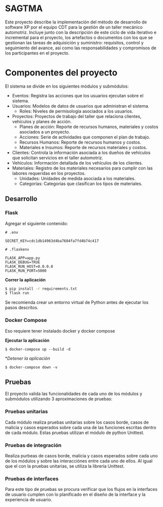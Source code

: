 # SAGTMA

Este proyecto describe la implementación del método de desarrollo de software XP por el equipo CDT para la gestión de un taller mecánico automotriz. Incluye junto con la descripción de este ciclo de vida iterativo e incremental para el proyecto, los artefactos o documentos con los que se gestionan las tareas de adquisición y suministro: requisitos, control y seguimiento del avance, así como las responsabilidades y compromisos de los participantes en el proyecto.

# Componentes del proyecto

El sistema se divide en los siguientes módulos y submódulos:

* Eventos: Registra las acciones que los usuarios ejecutan sobre el sistema.
* Usuarios: Modelos de datos de usuarios que administran el sistema.
  * Roles: Niveles de permisología asociados a los usuarios.
* Proyectos: Proyectos de trabajo del taller que relaciona clientes, vehículos y planes de acción.
  * Planes de acción: Reporte de recursos humanos, materiales y costos asociados a un proyecto.
  * Acciones: Serie de actividades que componen el plan de trabajo.
  * Recursos Humanos: Reporte de recursos humanos y costos.
  * Materiales e Insumos: Reporte de recursos materiales y costos.
* Clientes: Controla la información asociada a los dueños de vehículos que solicitan servicios en el taller automotriz.
* Vehículos: Información detallada de los vehículos de los clientes.
* Materiales: Registro de los materiales necesarios para cumplir con las labores requeridas en los proyectos.
  * Unidades: Unidades de medida asociada a los materiales.
  * Categorías: Categorías que clasifican los tipos de materiales.

## Desarrollo

### Flask

Agregar el siguiente contenido:

```
# .env

SECRET_KEY=cdc1db14963d4ba7684fa7fd4b74c417
```

```
# .flaskenv

FLASK_APP=app.py
FLASK_DEBUG=TRUE
FLASK_RUN_HOST=0.0.0.0
FLASK_RUN_PORT=5000
```

**Correr la aplicación**

```bash
$ pip install -r requirements.txt
$ flask run
```

Se recomienda crear un entorno virtual de Python antes de ejecutar los pasos descritos.

### Docker Compose

Eso requiere tener instalado docker y docker compose

**Ejecutar la aplicación**

```
$ docker-compose up --build -d
```

**Detener la aplicación*

```
$ docker-compose down -v
```

## Pruebas

El proyecto valida las funcionalidades de cada uno de los módulos y submódulos utilizando 3 aproximaciones de pruebas:

### Pruebas unitarias

Cada módulo realiza pruebas unitarias sobre los casos borde, casos de malicia y casos esperados sobre cada una de las funciones escritas dentro de cada módulo. Estas pruebas utilizan el módulo de python Unittest.

### Pruebas de integración

Realiza purbeas de casos borde, malicia y casos esperados sobre cada uno de los módulos y sobre las interacciónes entre cada uno de ellos. Al igual que el con la pruebas unitarias, se utiliza la librería Unittest.

### Pruebas de interfaces

Para este tipo de pruebas se procura verificar que los flujos en la interfaces de usuario cumplen con lo planificado en el diseño de la interface y la experiencia de usuario.
